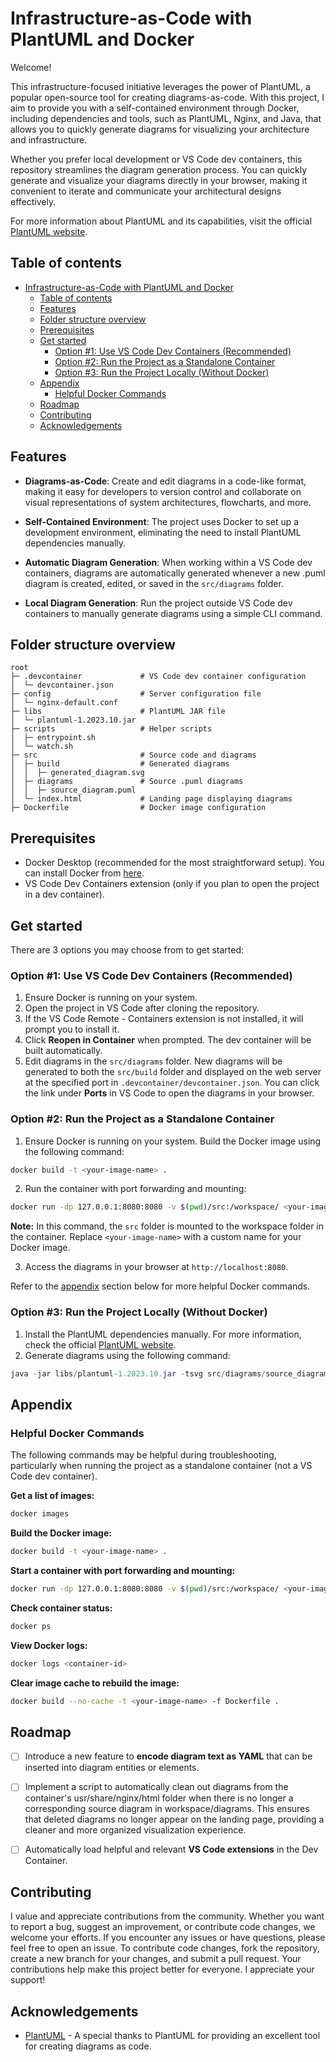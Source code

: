 # Infrastructure-as-Code with PlantUML and Docker

Welcome!

This infrastructure-focused initiative leverages the power of PlantUML, a popular open-source tool for creating diagrams-as-code. With this project, I aim to provide you with a self-contained environment through Docker, including dependencies and tools, such as PlantUML, Nginx, and Java, that allows you to quickly generate diagrams for visualizing your architecture and infrastructure.

Whether you prefer local development or VS Code dev containers, this repository streamlines the diagram generation process. You can quickly generate and visualize your diagrams directly in your browser, making it convenient to iterate and communicate your architectural designs effectively.

For more information about PlantUML and its capabilities, visit the official [PlantUML website](https://plantuml.com/).

## Table of contents

- [Infrastructure-as-Code with PlantUML and Docker](#infrastructure-as-code-with-plantuml-and-docker)
  - [Table of contents](#table-of-contents)
  - [Features](#features)
  - [Folder structure overview](#folder-structure-overview)
  - [Prerequisites](#prerequisites)
  - [Get started](#get-started)
    - [Option #1: Use VS Code Dev Containers (Recommended)](#option-1-use-vs-code-dev-containers-recommended)
    - [Option #2: Run the Project as a Standalone Container](#option-2-run-the-project-as-a-standalone-container)
    - [Option #3: Run the Project Locally (Without Docker)](#option-3-run-the-project-locally-without-docker)
  - [Appendix](#appendix)
    - [Helpful Docker Commands](#helpful-docker-commands)
  - [Roadmap](#roadmap)
  - [Contributing](#contributing)
  - [Acknowledgements](#acknowledgements)

## Features

- **Diagrams-as-Code**: Create and edit diagrams in a code-like format, making it easy for developers to version control and collaborate on visual representations of system architectures, flowcharts, and more.

- **Self-Contained Environment**: The project uses Docker to set up a development environment, eliminating the need to install PlantUML dependencies manually.

- **Automatic Diagram Generation**: When working within a VS Code dev containers, diagrams are automatically generated whenever a new .puml diagram is created, edited, or saved in the `src/diagrams` folder.

- **Local Diagram Generation**: Run the project outside VS Code dev containers to manually generate diagrams using a simple CLI command.

## Folder structure overview

```plaintext
root
├─ .devcontainer             # VS Code dev container configuration
│  └─ devcontainer.json
├─ config                    # Server configuration file
│  └─ nginx-default.conf
├─ libs                      # PlantUML JAR file
│  └─ plantuml-1.2023.10.jar
├─ scripts                   # Helper scripts
│  ├─ entrypoint.sh
│  └─ watch.sh
├─ src                       # Source code and diagrams
│  ├─ build                  # Generated diagrams
│  │  ├─ generated_diagram.svg
│  ├─ diagrams               # Source .puml diagrams
│  │  ├─ source_diagram.puml
│  └─ index.html             # Landing page displaying diagrams
├─ Dockerfile                # Docker image configuration
```

## Prerequisites

- Docker Desktop (recommended for the most straightforward setup). You can install Docker from [here](https://www.docker.com/products/docker-desktop/).
- VS Code Dev Containers extension (only if you plan to open the project in a dev container).

## Get started

There are 3 options you may choose from to get started:

### Option #1: Use VS Code Dev Containers (Recommended)

1. Ensure Docker is running on your system.
1. Open the project in VS Code after cloning the repository.
1. If the VS Code Remote - Containers extension is not installed, it will prompt you to install it.
1. Click **Reopen in Container** when prompted. The dev container will be built automatically.
1. Edit diagrams in the `src/diagrams` folder. New diagrams will be generated to both the `src/build` folder and displayed on the web server at the specified port in `.devcontainer/devcontainer.json`. You can click the link under **Ports** in VS Code to open the diagrams in your browser.

### Option #2: Run the Project as a Standalone Container

1. Ensure Docker is running on your system.
   Build the Docker image using the following command:

```bash
docker build -t <your-image-name> .
```

2. Run the container with port forwarding and mounting:

```bash
docker run -dp 127.0.0.1:8080:8080 -v $(pwd)/src:/workspace/ <your-image-name>:latest
```

**Note:** In this command, the `src` folder is mounted to the workspace folder in the container. Replace `<your-image-name>` with a custom name for your Docker image.

3. Access the diagrams in your browser at `http://localhost:8080`.

Refer to the [appendix](#appendix) section below for more helpful Docker commands.

### Option #3: Run the Project Locally (Without Docker)

1. Install the PlantUML dependencies manually. For more information, check the official [PlantUML website](https://plantuml.com/).
2. Generate diagrams using the following command:

```java
java -jar libs/plantuml-1.2023.10.jar -tsvg src/diagrams/source_diagram.puml -o src/build
```

## Appendix

### Helpful Docker Commands

The following commands may be helpful during troubleshooting, particularly when running the project as a standalone container (not a VS Code dev container).

**Get a list of images:**

```bash
docker images
```

**Build the Docker image:**

```bash
docker build -t <your-image-name> .
```

**Start a container with port forwarding and mounting:**

```bash
docker run -dp 127.0.0.1:8080:8080 -v $(pwd)/src:/workspace/ <your-image-name>:latest

```

**Check container status:**

```bash
docker ps
```

**View Docker logs:**

```bash
docker logs <container-id>
```

**Clear image cache to rebuild the image:**

```bash
docker build --no-cache -t <your-image-name> -f Dockerfile .
```

## Roadmap

- [ ] Introduce a new feature to **encode diagram text as YAML** that can be inserted into diagram entities or elements.

- [ ] Implement a script to automatically clean out diagrams from the container's usr/share/nginx/html folder when there is no longer a corresponding source diagram in workspace/diagrams. This ensures that deleted diagrams no longer appear on the landing page, providing a cleaner and more organized visualization experience.

- [ ] Automatically load helpful and relevant **VS Code extensions** in the Dev Container.

## Contributing

I value and appreciate contributions from the community. Whether you want to report a bug, suggest an improvement, or contribute code changes, we welcome your efforts. If you encounter any issues or have questions, please feel free to open an issue. To contribute code changes, fork the repository, create a new branch for your changes, and submit a pull request. Your contributions help make this project better for everyone. I appreciate your support!

## Acknowledgements

- [PlantUML](https://plantuml.com/) - A special thanks to PlantUML for providing an excellent tool for creating diagrams as code.
